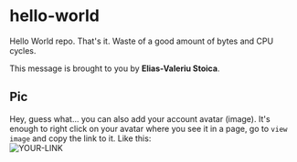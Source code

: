 # hello-world

Hello World repo. That's it. Waste of a good amount of bytes and CPU cycles.

This message is brought to you by **Elias-Valeriu Stoica**.

## Pic

Hey, guess what... you can also add your account avatar (image). It's enough to right click on your avatar where you see it in a page, go to `view image` and copy the link to it.
Like this:  
![YOUR-LINK](https://avatars.githubusercontent.com/u/93677864?s=400&u=b2aa203ab53f52d237c23e61485b9ec0b80b14c4&v=4)